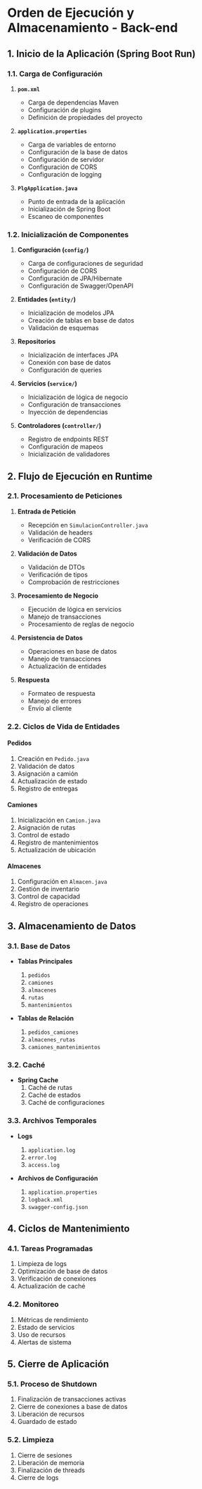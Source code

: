 # Orden de Ejecución y Almacenamiento - Back-end

## 1. Inicio de la Aplicación (Spring Boot Run)

### 1.1. Carga de Configuración
1. **`pom.xml`**
   - Carga de dependencias Maven
   - Configuración de plugins
   - Definición de propiedades del proyecto

2. **`application.properties`**
   - Carga de variables de entorno
   - Configuración de la base de datos
   - Configuración de servidor
   - Configuración de CORS
   - Configuración de logging

3. **`PlgApplication.java`**
   - Punto de entrada de la aplicación
   - Inicialización de Spring Boot
   - Escaneo de componentes

### 1.2. Inicialización de Componentes
1. **Configuración (`config/`)**
   - Carga de configuraciones de seguridad
   - Configuración de CORS
   - Configuración de JPA/Hibernate
   - Configuración de Swagger/OpenAPI

2. **Entidades (`entity/`)**
   - Inicialización de modelos JPA
   - Creación de tablas en base de datos
   - Validación de esquemas

3. **Repositorios**
   - Inicialización de interfaces JPA
   - Conexión con base de datos
   - Configuración de queries

4. **Servicios (`service/`)**
   - Inicialización de lógica de negocio
   - Configuración de transacciones
   - Inyección de dependencias

5. **Controladores (`controller/`)**
   - Registro de endpoints REST
   - Configuración de mapeos
   - Inicialización de validadores

## 2. Flujo de Ejecución en Runtime

### 2.1. Procesamiento de Peticiones
1. **Entrada de Petición**
   - Recepción en `SimulacionController.java`
   - Validación de headers
   - Verificación de CORS

2. **Validación de Datos**
   - Validación de DTOs
   - Verificación de tipos
   - Comprobación de restricciones

3. **Procesamiento de Negocio**
   - Ejecución de lógica en servicios
   - Manejo de transacciones
   - Procesamiento de reglas de negocio

4. **Persistencia de Datos**
   - Operaciones en base de datos
   - Manejo de transacciones
   - Actualización de entidades

5. **Respuesta**
   - Formateo de respuesta
   - Manejo de errores
   - Envío al cliente

### 2.2. Ciclos de Vida de Entidades

#### Pedidos
1. Creación en `Pedido.java`
2. Validación de datos
3. Asignación a camión
4. Actualización de estado
5. Registro de entregas

#### Camiones
1. Inicialización en `Camion.java`
2. Asignación de rutas
3. Control de estado
4. Registro de mantenimientos
5. Actualización de ubicación

#### Almacenes
1. Configuración en `Almacen.java`
2. Gestión de inventario
3. Control de capacidad
4. Registro de operaciones

## 3. Almacenamiento de Datos

### 3.1. Base de Datos
- **Tablas Principales**
  1. `pedidos`
  2. `camiones`
  3. `almacenes`
  4. `rutas`
  5. `mantenimientos`

- **Tablas de Relación**
  1. `pedidos_camiones`
  2. `almacenes_rutas`
  3. `camiones_mantenimientos`

### 3.2. Caché
- **Spring Cache**
  1. Caché de rutas
  2. Caché de estados
  3. Caché de configuraciones

### 3.3. Archivos Temporales
- **Logs**
  1. `application.log`
  2. `error.log`
  3. `access.log`

- **Archivos de Configuración**
  1. `application.properties`
  2. `logback.xml`
  3. `swagger-config.json`

## 4. Ciclos de Mantenimiento

### 4.1. Tareas Programadas
1. Limpieza de logs
2. Optimización de base de datos
3. Verificación de conexiones
4. Actualización de caché

### 4.2. Monitoreo
1. Métricas de rendimiento
2. Estado de servicios
3. Uso de recursos
4. Alertas de sistema

## 5. Cierre de Aplicación

### 5.1. Proceso de Shutdown
1. Finalización de transacciones activas
2. Cierre de conexiones a base de datos
3. Liberación de recursos
4. Guardado de estado

### 5.2. Limpieza
1. Cierre de sesiones
2. Liberación de memoria
3. Finalización de threads
4. Cierre de logs 